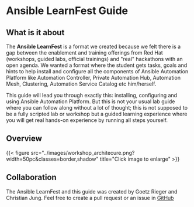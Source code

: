 # Ansible LearnFest Guide

## What is it about

The **Ansible LearnFest** is a format we created because we felt there is a gap between the enablement and training offerings from Red Hat (workshops, guided labs, official trainings) and "real" hackathons with an open agenda. We wanted a format where the student gets tasks, goals and hints to help install and configure all the components of Ansible Automation Platform like Automation Controller, Private Automation Hub, Automation Mesh, Clustering, Automation Service Catalog etc him/herself.

This guide will lead you through exactly this: installing, configuring and using Ansible Automation Platform. But this is not your usual lab guide where you can follow along without a lot of thought; this is not supposed to be a fully scripted lab or workshop but a guided learning experience where you will get real hands-on experience by running all steps yourself.

## Overview

{{< figure src="../images/workshop_architecure.png?width=50pc&classes=border,shadow" title="Click image to enlarge" >}}

## Collaboration
The Ansible LearnFest and this guide was created by Goetz Rieger and Christian Jung. 
Feel free to create a pull request or an issue in [GitHub](https://github.com/ansible-learnfest)
